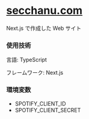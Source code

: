 # [secchanu.com](https://secchanu.com/)

Next.js で作成した Web サイト

### 使用技術

言語: TypeScript

フレームワーク: Next.js

### 環境変数

- SPOTIFY_CLIENT_ID
- SPOTIFY_CLIENT_SECRET
